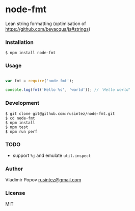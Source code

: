 # node-fmt

Lean string formatting (optimisation of https://github.com/bevacqua/js#strings)

### Installation
    
    $ npm install node-fmt

### Usage

```js

var fmt = require('node-fmt');

console.log(fmt('Hello %s', 'world')); // 'Hello world'
```

### Development

    $ git clone git@github.com:rusintez/node-fmt.git
    $ cd node-fmt
    $ npm install
    $ npm test
    $ npm run perf

### TODO

- support `%j` and emulate `util.inspect`

### Author

Vladimir Popov <rusintez@gmail.com>

### License

MIT